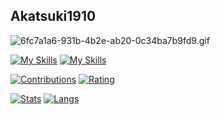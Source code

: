## Akatsuki1910
![6fc7a1a6-931b-4b2e-ab20-0c34ba7b9fd9.gif](https://user-images.githubusercontent.com/35941346/221409088-2eacb6fc-a6b3-4db8-adc5-1d4f808459f9.gif)

[![My Skills](https://skillicons.dev/icons?i=js,ts,html,pug,css,sass,vue,nuxtjs,react,nextjs,emotion,styledcomponents,jquery)](https://skillicons.dev)
[![My Skills](https://skillicons.dev/icons?i=ps,xd,ai,blender,discord,docker,eclipse,electron,emacs,figma,git,github,heroku,idea,linux,nginx,powershell,raspberrypi,unity,vercel,visualstudio,vscode)](https://skillicons.dev)

[![Contributions](https://badgen.org/img/qiita/akatsuki1910/contributions?style=flat)](https://qiita.com/akatsuki1910)
[![Rating](https://badgen.org/img/atcoder/akatsuki1910/rating/algorithm?style=flat)](https://atcoder.jp/users/akatsuki1910?contestType=algo)

[![Stats](https://github-readme-stats.vercel.app/api?username=Akatsuki1910&count_private=true&show_icons=true)](https://github.com/Akatsuki1910)
[![Langs](https://github-readme-stats.vercel.app/api/top-langs/?username=Akatsuki1910&layout=compact)](https://github.com/Akatsuki1910)
